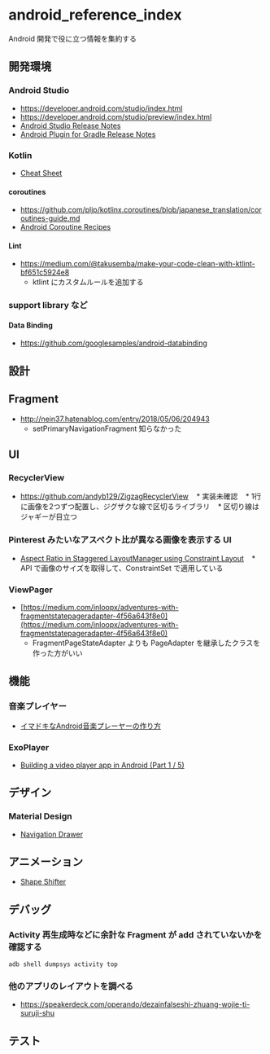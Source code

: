 # android_reference_index

Android 開発で役に立つ情報を集約する

## 開発環境

### Android Studio

* https://developer.android.com/studio/index.html
* https://developer.android.com/studio/preview/index.html
* [Android Studio Release Notes](https://developer.android.com/studio/releases/index.html)
* [Android Plugin for Gradle Release Notes](https://developer.android.com/studio/releases/gradle-plugin.html)

### Kotlin

* [Cheat Sheet](https://blog.kotlin-academy.com/kotlin-cheat-sheet-1137588c75a)

#### coroutines

* https://github.com/pljp/kotlinx.coroutines/blob/japanese_translation/coroutines-guide.md
* [Android Coroutine Recipes](https://proandroiddev.com/android-coroutine-recipes-33467a4302e9)

#### Lint

* https://medium.com/@takusemba/make-your-code-clean-with-ktlint-bf651c5924e8
    * ktlint にカスタムルールを追加する

### support library など

#### Data Binding

* https://github.com/googlesamples/android-databinding

## 設計

## Fragment

* http://nein37.hatenablog.com/entry/2018/05/06/204943
   * setPrimaryNavigationFragment 知らなかった

## UI

### RecyclerView

* https://github.com/andyb129/ZigzagRecyclerView
    * 実装未確認
    * 1行に画像を2つずつ配置し、ジグザクな線で区切るライブラリ
    * 区切り線はジャギーが目立つ
    
### Pinterest みたいなアスペクト比が異なる画像を表示する UI

* [Aspect Ratio in Staggered LayoutManager using Constraint Layout](https://medium.com/@burhanrashid52/aspect-ratio-in-staggered-layoutmanager-using-constraint-layout-9845d04d1962)
   * API で画像のサイズを取得して、ConstraintSet で適用している

### ViewPager

* [https://medium.com/inloopx/adventures-with-fragmentstatepageradapter-4f56a643f8e0](https://medium.com/inloopx/adventures-with-fragmentstatepageradapter-4f56a643f8e0)
    * FragmentPageStateAdapter よりも PageAdapter を継承したクラスを作った方がいい

## 機能

### 音楽プレイヤー

* [イマドキなAndroid音楽プレーヤーの作り方](https://qiita.com/siy1121/items/f01167186a6677c22435)

### ExoPlayer

* [Building a video player app in Android (Part 1 / 5)](https://medium.com/google-developers/building-a-video-player-app-in-android-part-1-5-d95770ef762d)

## デザイン

### Material Design

* [Navigation Drawer](./MaterialDesign/NavigationDrawer.md)

## アニメーション

* [Shape Shifter](https://shapeshifter.design/)

## デバッグ

### Activity 再生成時などに余計な Fragment が add されていないかを確認する

`adb shell dumpsys activity top`

### 他のアプリのレイアウトを調べる

* https://speakerdeck.com/operando/dezainfalseshi-zhuang-wojie-ti-suruji-shu

## テスト
